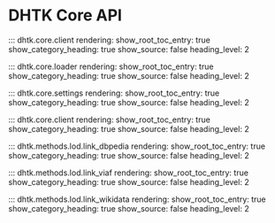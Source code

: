 # DHTK Core API
::: dhtk.core.client
    rendering:
        show_root_toc_entry: true
        show_category_heading: true
        show_source: false
        heading_level: 2

::: dhtk.core.loader
    rendering:
        show_root_toc_entry: true
        show_category_heading: true
        show_source: false
        heading_level: 2

::: dhtk.core.settings
    rendering:
        show_root_toc_entry: true
        show_category_heading: true
        show_source: false
        heading_level: 2

::: dhtk.core.client
    rendering:
        show_root_toc_entry: true
        show_category_heading: true
        show_source: false
        heading_level: 2

::: dhtk.methods.lod.link_dbpedia
    rendering:
        show_root_toc_entry: true
        show_category_heading: true
        show_source: false
        heading_level: 2

::: dhtk.methods.lod.link_viaf
    rendering:
        show_root_toc_entry: true
        show_category_heading: true
        show_source: false
        heading_level: 2

::: dhtk.methods.lod.link_wikidata
    rendering:
        show_root_toc_entry: true
        show_category_heading: true
        show_source: false
        heading_level: 2